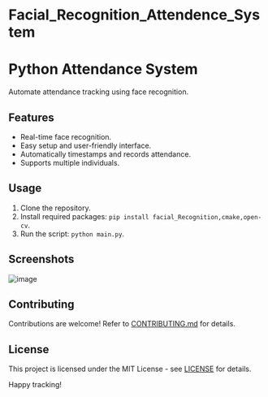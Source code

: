 # Facial_Recognition_Attendence_System
# Python Attendance System

Automate attendance tracking using face recognition.

## Features

- Real-time face recognition.
- Easy setup and user-friendly interface.
- Automatically timestamps and records attendance.
- Supports multiple individuals.

## Usage

1. Clone the repository.
2. Install required packages: `pip install facial_Recognition,cmake,open-cv`.
3. Run the script: `python main.py`.

## Screenshots

![image](https://github.com/MohitMandhana1/Facial_Recognition_Attendence_System/assets/113816318/b307d478-7185-4ec4-9c39-71ba3533d596)


## Contributing

Contributions are welcome! Refer to [CONTRIBUTING.md](CONTRIBUTING.md) for details.

## License

This project is licensed under the MIT License - see [LICENSE](LICENSE) for details.

Happy tracking!
